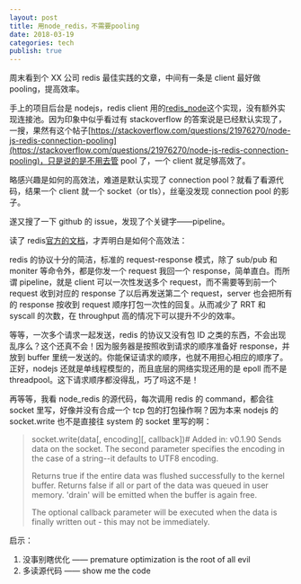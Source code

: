 ```yaml
---
layout: post
title: 用node_redis，不需要pooling
date: 2018-03-19
categories: tech
publish: true
---
```


周末看到个 XX 公司 redis 最佳实践的文章，中间有一条是 client 最好做 pooling，提高效率。

手上的项目后台是 nodejs，redis client 用的[redis_node](https://github.com/NodeRedis/node_redis)这个实现，没有额外实现连接池。因为印象中似乎看过有 stackoverflow 的答案说是已经默认实现了，一搜，果然有这个帖子[https://stackoverflow.com/questions/21976270/node-js-redis-connection-pooling](https://stackoverflow.com/questions/21976270/node-js-redis-connection-pooling)，只是说的是不用去管 pool 了，一个 client 就足够高效了。

略感兴趣是如何的高效法，难道是默认实现了 connection pool？就看了看源代码，结果一个 client 就一个 socket（or tls），丝毫没发现 connection pool 的影子。

遂又搜了一下 github 的 issue，发现了个关键字——pipeline。

读了 redis[官方的文档](https://redis.io/topics/pipelining)，才弄明白是如何个高效法：

redis 的协议十分的简洁，标准的 request-response 模式，除了 sub/pub 和 moniter 等命令外，都是你发一个 request 我回一个 response，简单直白。而所谓 pipeline，就是 client 可以一次性发送多个 request，而不需要等到前一个 request 收到对应的 response 了以后再发送第二个 request，server 也会把所有的 response 按收到 request 顺序打包一次性的回复。从而减少了 RRT 和 syscall 的次数，在 throughput 高的情况下可以提升不少的效率。

等等，一次多个请求一起发送，redis 的协议又没有包 ID 之类的东西，不会出现乱序么？这个还真不会！因为服务器是按照收到请求的顺序准备好 response，并放到 buffer 里统一发送的。你能保证请求的顺序，也就不用担心相应的顺序了。正好，nodejs 还就是单线程模型的，而且底层的网络实现还用的是 epoll 而不是 threadpool。这下请求顺序都没得乱，巧了吗这不是！

再等等，我看 node_redis 的源代码，每次调用 redis 的 command，都会往 socket 里写，好像并没有合成一个 tcp 包的打包操作啊？因为本来 nodejs 的 socket.write 也不是直接往 system 的 socket 里写的啊：

> socket.write(data[, encoding][, callback])#
> Added in: v0.1.90
> Sends data on the socket. The second parameter specifies the encoding in the case of a string--it defaults to UTF8 encoding.
>
> Returns true if the entire data was flushed successfully to the kernel buffer. Returns false if all or part of the data was queued in user memory. 'drain' will be emitted when the buffer is again free.
>
> The optional callback parameter will be executed when the data is finally written out - this may not be immediately.

启示：

1.  没事别瞎优化 —— premature optimization is the root of all evil
2.  多读源代码 —— show me the code
